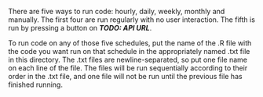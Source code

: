 There are five ways to run code: hourly, daily, weekly, monthly and manually. The first four are run regularly with no user interaction. The fifth is run by pressing a button on ***TODO: API URL***.

To run code on any of those five schedules, put the name of the .R file with the code you want run on that schedule in the appropriately named .txt file in this directory. The .txt files are newline-separated, so put one file name on each line of the file. The files will be run sequentially according to their order in the .txt file, and one file will not be run until the previous file has finished running.
